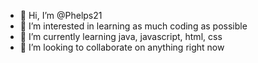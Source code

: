 - 👋 Hi, I’m @Phelps21
- 👀 I’m interested in learning as much coding as possible
- 🌱 I’m currently learning java, javascript, html, css
- 💞️ I’m looking to collaborate on anything right now

<!---
Phelps21/Phelps21 is a ✨ special ✨ repository because its `README.md` (this file) appears on your GitHub profile.
You can click the Preview link to take a look at your changes.
--->
